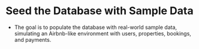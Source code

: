 # Seed the Database with Sample Data

- The goal is to populate the database with real-world sample data, simulating an Airbnb-like environment with users, properties, bookings, and payments.